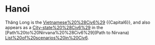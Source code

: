 # Hanoi

Thăng Long is the [Vietnamese%20%28Civ6%29](Vietnamese) {{Capital6}}, and also appears as a [City-state%20%28Civ6%29](city-state) in the [Path%20to%20Nirvana%20%28Civ6%29](Path to Nirvana) [List%20of%20scenarios%20in%20Civ6](scenario).